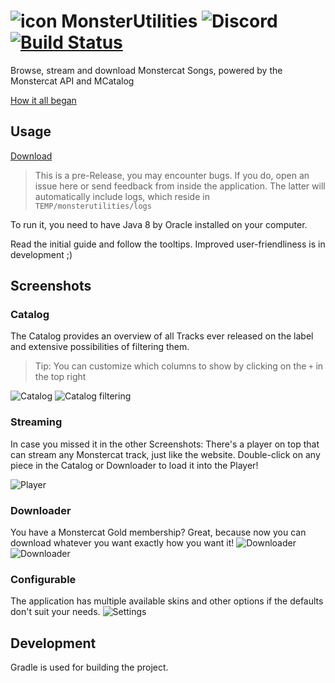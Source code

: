 # ![icon](assets/favicon.png) MonsterUtilities ![Discord](https://img.shields.io/discord/417314230681993226.svg?logo=discord) [![Build Status](https://semaphoreci.com/api/v1/xerus2000/monsterutilities/branches/master/shields_badge.svg)](https://semaphoreci.com/xerus2000/monsterutilities)

Browse, stream and download Monstercat Songs, powered by the Monstercat API and MCatalog

[How it all began](assets/Story.md)

## Usage

[Download](http://monsterutilities.bplaced.net/downloads?download)

> This is a pre-Release, you may encounter bugs. 
If you do, open an issue here or send feedback from inside the application. 
The latter will automatically include logs, which reside in `TEMP/monsterutilities/logs`

To run it, you need to have Java 8 by Oracle installed on your computer.

Read the initial guide and follow the tooltips. Improved user-friendliness is in development ;)

## Screenshots

### Catalog

The Catalog provides an overview of all Tracks ever released on the label and extensive possibilities of filtering them.
> Tip: You can customize which columns to show by clicking on the `+` in the top right

![Catalog](assets/screenshots/catalog.png)
![Catalog filtering](assets/screenshots/filtering.png)

### Streaming

In case you missed it in the other Screenshots: There's a player on top that can stream any Monstercat track, 
just like the website. Double-click on any piece in the Catalog or Downloader to load it into the Player!

![Player](assets/screenshots/player.png)

### Downloader

You have a Monstercat Gold membership? Great, because now you can download whatever you want exactly how you want it!
![Downloader](assets/screenshots/downloader.png)
![Downloader](assets/screenshots/downloading.png)

### Configurable

The application has multiple available skins and other options if the defaults don't suit your needs.
![Settings](assets/screenshots/settings.png)

## Development 

Gradle is used for building the project.
